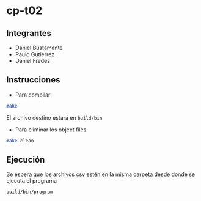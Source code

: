 # cp-t02

## Integrantes
- Daniel Bustamante
- Paulo Gutierrez
- Daniel Fredes
## Instrucciones
- Para compilar
```bash
make
```
El archivo destino estará en ```build/bin```
- Para eliminar los object files
```bash
make clean
```

## Ejecución

Se espera que los archivos csv estén en la misma carpeta desde donde se ejecuta el programa

```bash
build/bin/program
```



